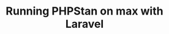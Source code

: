 ---
layout: "../../layouts/BlogPost.astro"
title: Running PHPStan on max with Laravel
pubDate: 2022-07-12T14:27:16.845Z
description: >-
    As developers, the chance of you having a personal website is pretty high. After all, it is what we do - and most likely, you have rebuilt this countless times.
social_image: https://laravelnews.imgix.net/images/jigsaw-leader-1655807964.png?ixlib=php-3.3.1
repost: true
source: https://laravel-news.com/first-look-at-jigsaw
partner: Laravel News
---